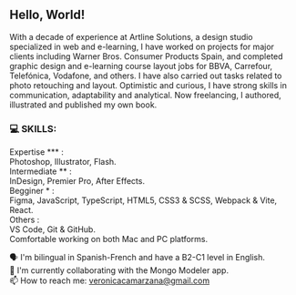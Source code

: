 ## Hello, World!

With a decade of experience at Artline Solutions, a design studio specialized in web and e-learning, I have worked on projects for major clients including Warner Bros. Consumer Products Spain, and completed graphic design and e-learning course layout jobs for BBVA, Carrefour, Telefónica, Vodafone, and others. I have also carried out tasks related to photo retouching and layout. Optimistic and curious, I have strong skills in communication, adaptability and analytical. Now freelancing, I authored, illustrated and published my own book.


### 💻 SKILLS:  
Expertise     *** :  
Photoshop, Illustrator, Flash.  
Intermediate  **  :  
InDesign, Premier Pro, After Effects.  
Begginer      *   :  
Figma, JavaScript, TypeScript, HTML5, CSS3 & SCSS, Webpack & Vite, React.  
Others            :  
VS Code, Git & GitHub.  
Comfortable working on both Mac and PC platforms.  

🗣  I'm bilingual in Spanish-French and have a B2-C1 level in English.  
👯  I'm currently collaborating with the Mongo Modeler app.  
📫  How to reach me: veronicacamarzana@gmail.com  


